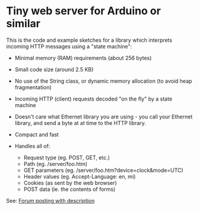 # Tiny web server for Arduino or similar

This is the code and example sketches for a library which interprets incoming HTTP messages using a "state machine":

* Minimal memory (RAM) requirements (about 256 bytes)
* Small code size (around 2.5 KB)
* No use of the String class, or dynamic memory allocation (to avoid heap fragmentation)
* Incoming HTTP (client) requests decoded "on the fly" by a state machine
* Doesn't care what Ethernet library you are using - you call your Ethernet library, and send a byte at at time to the HTTP library.
* Compact and fast
* Handles all of:

    *    Request type (eg. POST, GET, etc.)
    *    Path (eg. /server/foo.htm)
    *    GET parameters (eg. /server/foo.htm?device=clock&mode=UTC)
    *    Header values (eg. Accept-Language: en, mi)
    *    Cookies (as sent by the web browser)
    *    POST data (ie. the contents of forms)

See: [Forum posting with description](http://www.gammon.com.au/forum/?id=12942)
